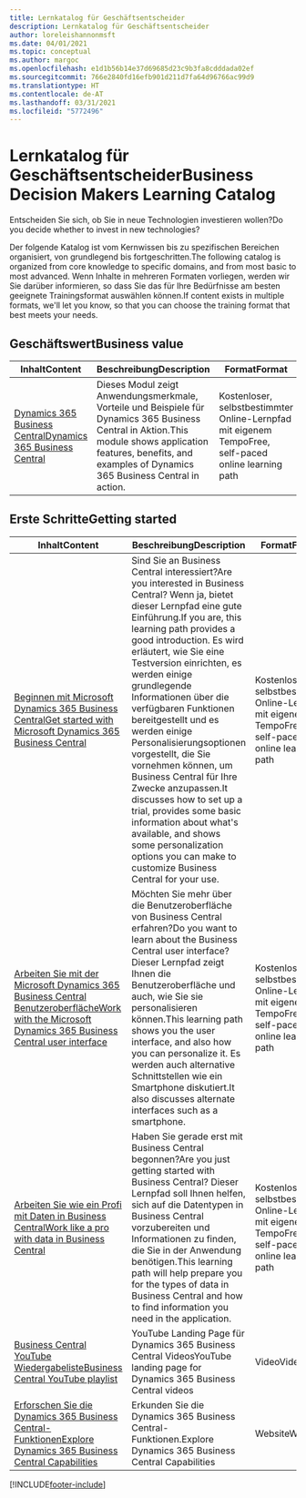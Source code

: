 ```yaml
---
title: Lernkatalog für Geschäftsentscheider
description: Lernkatalog für Geschäftsentscheider
author: loreleishannonmsft
ms.date: 04/01/2021
ms.topic: conceptual
ms.author: margoc
ms.openlocfilehash: e1d1b56b14e37d69685d23c9b3fa8cdddada02ef
ms.sourcegitcommit: 766e2840fd16efb901d211d7fa64d96766ac99d9
ms.translationtype: HT
ms.contentlocale: de-AT
ms.lasthandoff: 03/31/2021
ms.locfileid: "5772496"
---
```

# <a name="business-decision-makers-learning-catalog"></a><span data-ttu-id="e38d8-103">Lernkatalog für Geschäftsentscheider</span><span class="sxs-lookup"><span data-stu-id="e38d8-103">Business Decision Makers Learning Catalog</span></span>

<span data-ttu-id="e38d8-104">Entscheiden Sie sich, ob Sie in neue Technologien investieren wollen?</span><span class="sxs-lookup"><span data-stu-id="e38d8-104">Do you decide whether to invest in new technologies?</span></span>

<span data-ttu-id="e38d8-105">Der folgende Katalog ist vom Kernwissen bis zu spezifischen Bereichen organisiert, von grundlegend bis fortgeschritten.</span><span class="sxs-lookup"><span data-stu-id="e38d8-105">The following catalog is organized from core knowledge to specific domains, and from most basic to most advanced.</span></span> <span data-ttu-id="e38d8-106">Wenn Inhalte in mehreren Formaten vorliegen, werden wir Sie darüber informieren, so dass Sie das für Ihre Bedürfnisse am besten geeignete Trainingsformat auswählen können.</span><span class="sxs-lookup"><span data-stu-id="e38d8-106">If content exists in multiple formats, we'll let you know, so that you can choose the training format that best meets your needs.</span></span>  

## <a name="business-value"></a><span data-ttu-id="e38d8-107">Geschäftswert<a name="busvalue"></a></span><span class="sxs-lookup"><span data-stu-id="e38d8-107">Business value<a name="busvalue"></a></span></span>

| <span data-ttu-id="e38d8-108">Inhalt</span><span class="sxs-lookup"><span data-stu-id="e38d8-108">Content</span></span>                                                                 | <span data-ttu-id="e38d8-109">Beschreibung</span><span class="sxs-lookup"><span data-stu-id="e38d8-109">Description</span></span>                                                                                                | <span data-ttu-id="e38d8-110">Format</span><span class="sxs-lookup"><span data-stu-id="e38d8-110">Format</span></span>                                | <span data-ttu-id="e38d8-111">Länge</span><span class="sxs-lookup"><span data-stu-id="e38d8-111">Length</span></span>     |
|----------------------------------------------------------------------------------------------------------------|------------------------------------------------------------------------------------------------------------|---------------------------------------|------------|
| [<span data-ttu-id="e38d8-112">Dynamics 365 Business Central</span><span class="sxs-lookup"><span data-stu-id="e38d8-112">Dynamics 365 Business Central</span></span>](/learn/modules/dynamics-365-business-central/) | <span data-ttu-id="e38d8-113">Dieses Modul zeigt Anwendungsmerkmale, Vorteile und Beispiele für Dynamics 365 Business Central in Aktion.</span><span class="sxs-lookup"><span data-stu-id="e38d8-113">This module shows application features, benefits, and examples of Dynamics 365 Business Central in action.</span></span> | <span data-ttu-id="e38d8-114">Kostenloser, selbstbestimmter Online-Lernpfad mit eigenem Tempo</span><span class="sxs-lookup"><span data-stu-id="e38d8-114">Free, self-paced online learning path</span></span> | <span data-ttu-id="e38d8-115">24 Minuten</span><span class="sxs-lookup"><span data-stu-id="e38d8-115">24 minutes</span></span> |

## <a name="getting-started"></a><span data-ttu-id="e38d8-116">Erste Schritte<a name="get-started"></a></span><span class="sxs-lookup"><span data-stu-id="e38d8-116">Getting started<a name="get-started"></a></span></span>

| <span data-ttu-id="e38d8-117">Inhalt</span><span class="sxs-lookup"><span data-stu-id="e38d8-117">Content</span></span>                                                                                                                             | <span data-ttu-id="e38d8-118">Beschreibung</span><span class="sxs-lookup"><span data-stu-id="e38d8-118">Description</span></span>                                                                                                                                                                                                                                                                                      | <span data-ttu-id="e38d8-119">Format</span><span class="sxs-lookup"><span data-stu-id="e38d8-119">Format</span></span>                                | <span data-ttu-id="e38d8-120">Länge</span><span class="sxs-lookup"><span data-stu-id="e38d8-120">Length</span></span>             |
|------------------------------------------------------------------------------------------------------------------------------------------------------------------------------|--------------------------------------------------------------------------------------------------------------------------------------------------------------------------------------------------------------------------------------------------------------------------------------------------|---------------------------------------|--------------------|
| [<span data-ttu-id="e38d8-121">Beginnen mit Microsoft Dynamics 365 Business Central</span><span class="sxs-lookup"><span data-stu-id="e38d8-121">Get started with Microsoft Dynamics 365 Business Central</span></span>](/learn/paths/get-started-dynamics-365-business-central/)                          | <span data-ttu-id="e38d8-122">Sind Sie an Business Central interessiert?</span><span class="sxs-lookup"><span data-stu-id="e38d8-122">Are you interested in Business Central?</span></span> <span data-ttu-id="e38d8-123">Wenn ja, bietet dieser Lernpfad eine gute Einführung.</span><span class="sxs-lookup"><span data-stu-id="e38d8-123">If you are, this learning path provides a good introduction.</span></span> <span data-ttu-id="e38d8-124">Es wird erläutert, wie Sie eine Testversion einrichten, es werden einige grundlegende Informationen über die verfügbaren Funktionen bereitgestellt und es werden einige Personalisierungsoptionen vorgestellt, die Sie vornehmen können, um Business Central für Ihre Zwecke anzupassen.</span><span class="sxs-lookup"><span data-stu-id="e38d8-124">It discusses how to set up a trial, provides some basic information about what's available, and shows some personalization options you can make to customize Business Central for your use.</span></span> | <span data-ttu-id="e38d8-125">Kostenloser, selbstbestimmter Online-Lernpfad mit eigenem Tempo</span><span class="sxs-lookup"><span data-stu-id="e38d8-125">Free, self-paced online learning path</span></span> | <span data-ttu-id="e38d8-126">3 Stunden 4 Minuten</span><span class="sxs-lookup"><span data-stu-id="e38d8-126">3 hours 4 minutes</span></span>  |
| [<span data-ttu-id="e38d8-127">Arbeiten Sie mit der Microsoft Dynamics 365 Business Central Benutzeroberfläche</span><span class="sxs-lookup"><span data-stu-id="e38d8-127">Work with the Microsoft Dynamics 365 Business Central user interface</span></span>](/learn/paths/work-with-user-interface-dynamics-365-business-central/) | <span data-ttu-id="e38d8-128">Möchten Sie mehr über die Benutzeroberfläche von Business Central erfahren?</span><span class="sxs-lookup"><span data-stu-id="e38d8-128">Do you want to learn about the Business Central user interface?</span></span> <span data-ttu-id="e38d8-129">Dieser Lernpfad zeigt Ihnen die Benutzeroberfläche und auch, wie Sie sie personalisieren können.</span><span class="sxs-lookup"><span data-stu-id="e38d8-129">This learning path shows you the user interface, and also how you can personalize it.</span></span> <span data-ttu-id="e38d8-130">Es werden auch alternative Schnittstellen wie ein Smartphone diskutiert.</span><span class="sxs-lookup"><span data-stu-id="e38d8-130">It also discusses alternate interfaces such as a smartphone.</span></span>                                                                               | <span data-ttu-id="e38d8-131">Kostenloser, selbstbestimmter Online-Lernpfad mit eigenem Tempo</span><span class="sxs-lookup"><span data-stu-id="e38d8-131">Free, self-paced online learning path</span></span> | <span data-ttu-id="e38d8-132">2 Stunden 27 Minuten</span><span class="sxs-lookup"><span data-stu-id="e38d8-132">2 hours 27 minutes</span></span> |
| [<span data-ttu-id="e38d8-133">Arbeiten Sie wie ein Profi mit Daten in Business Central</span><span class="sxs-lookup"><span data-stu-id="e38d8-133">Work like a pro with data in Business Central</span></span>](/learn/paths/work-pro-data-dynamics-365-business-central)                                    | <span data-ttu-id="e38d8-134">Haben Sie gerade erst mit Business Central begonnen?</span><span class="sxs-lookup"><span data-stu-id="e38d8-134">Are you just getting started with Business Central?</span></span> <span data-ttu-id="e38d8-135">Dieser Lernpfad soll Ihnen helfen, sich auf die Datentypen in Business Central vorzubereiten und Informationen zu finden, die Sie in der Anwendung benötigen.</span><span class="sxs-lookup"><span data-stu-id="e38d8-135">This learning path will help prepare you for the types of data in Business Central and how to find information you need in the application.</span></span>                                                                                                  | <span data-ttu-id="e38d8-136">Kostenloser, selbstbestimmter Online-Lernpfad mit eigenem Tempo</span><span class="sxs-lookup"><span data-stu-id="e38d8-136">Free, self-paced online learning path</span></span> | <span data-ttu-id="e38d8-137">2 Stunden 27 Minuten</span><span class="sxs-lookup"><span data-stu-id="e38d8-137">2 hours 27 minutes</span></span> |
| [<span data-ttu-id="e38d8-138">Business Central YouTube Wiedergabeliste</span><span class="sxs-lookup"><span data-stu-id="e38d8-138">Business Central YouTube playlist</span></span>](https://www.youtube.com/playlist?list=PLcakwueIHoT-wVFPKUtmxlqcG1kJ0oqq4)                                                                | <span data-ttu-id="e38d8-139">YouTube Landing Page für Dynamics 365 Business Central Videos</span><span class="sxs-lookup"><span data-stu-id="e38d8-139">YouTube landing page for Dynamics 365 Business Central videos</span></span>                                                                                                                                                                                                                                    | <span data-ttu-id="e38d8-140">Video</span><span class="sxs-lookup"><span data-stu-id="e38d8-140">Video</span></span>                                 |                    |
| [<span data-ttu-id="e38d8-141">Erforschen Sie die Dynamics 365 Business Central-Funktionen</span><span class="sxs-lookup"><span data-stu-id="e38d8-141">Explore Dynamics 365 Business Central Capabilities</span></span>](https://dynamics.microsoft.com/business-central/capabilities/)                                                    | <span data-ttu-id="e38d8-142">Erkunden Sie die Dynamics 365 Business Central-Funktionen.</span><span class="sxs-lookup"><span data-stu-id="e38d8-142">Explore Dynamics 365 Business Central Capabilities</span></span>                                                                                                                                                                                                                                               | <span data-ttu-id="e38d8-143">Website</span><span class="sxs-lookup"><span data-stu-id="e38d8-143">Website</span></span>                               |                    |


[!INCLUDE[footer-include](../includes/footer-banner.md)]